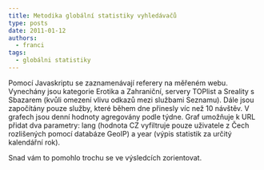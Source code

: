 ```yaml
---
title: Metodika globální statistiky vyhledávačů
type: posts
date: 2011-01-12
authors:
  - franci
tags:
  - globálni statistiky
---
```

Pomocí Javaskriptu se zaznamenávají referery na měřeném webu. Vynechány jsou kategorie Erotika a Zahraniční, servery TOPlist a Sreality s Sbazarem (kvůli omezení vlivu odkazů mezi službami Seznamu). Dále jsou započítány pouze služby, které během dne přinesly víc než 10 návštěv. V grafech jsou denní hodnoty agregovány podle týdne. Graf umožňuje k URL přidat dva parametry: lang (hodnota CZ vyfiltruje pouze uživatele z Čech rozlišených pomocí databáze GeoIP) a year (výpis statistik za určitý kalendářní rok).

Snad vám to pomohlo trochu se ve výsledcích zorientovat.